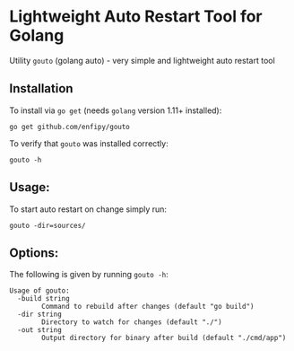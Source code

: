 # Lightweight Auto Restart Tool for Golang

Utility `gouto` (golang auto) - very simple and lightweight auto restart tool

## Installation

To install via `go get` (needs `golang` version 1.11+ installed):

```
go get github.com/enfipy/gouto
```

To verify that `gouto` was installed correctly:

```
gouto -h
```

## Usage:

To start auto restart on change simply run:

```
gouto -dir=sources/
```

## Options:

The following is given by running `gouto -h`:

```
Usage of gouto:
  -build string
        Command to rebuild after changes (default "go build")
  -dir string
        Directory to watch for changes (default "./")
  -out string
        Output directory for binary after build (default "./cmd/app")
```
